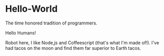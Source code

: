 # Hello-World
The time honored tradition of programmers.

Hello Humans!

Robot here, I like Node,js and Coffeescript (that's what I'm made of!).
I've had tacos on the moon and find them far superior to Earth tacos.
